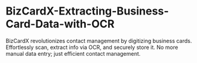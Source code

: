 # BizCardX-Extracting-Business-Card-Data-with-OCR
BizCardX revolutionizes contact management by digitizing business cards. Effortlessly scan, extract info via OCR, and securely store it. No more manual data entry; just efficient contact management.
